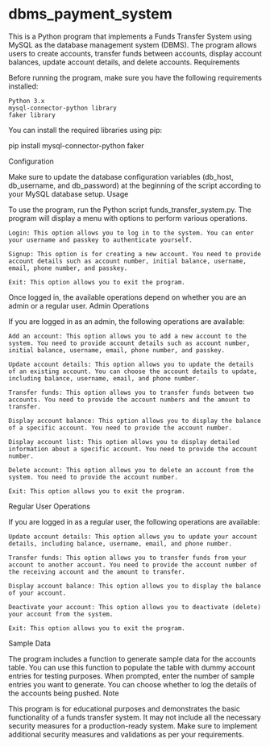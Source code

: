 # dbms_payment_system

This is a Python program that implements a Funds Transfer System using MySQL as the database management system (DBMS). The program allows users to create accounts, transfer funds between accounts, display account balances, update account details, and delete accounts.
Requirements

Before running the program, make sure you have the following requirements installed:

    Python 3.x
    mysql-connector-python library
    faker library

You can install the required libraries using pip:

pip install mysql-connector-python faker

Configuration

Make sure to update the database configuration variables (db_host, db_username, and db_password) at the beginning of the script according to your MySQL database setup.
Usage

To use the program, run the Python script funds_transfer_system.py. The program will display a menu with options to perform various operations.

    Login: This option allows you to log in to the system. You can enter your username and passkey to authenticate yourself.

    Signup: This option is for creating a new account. You need to provide account details such as account number, initial balance, username, email, phone number, and passkey.

    Exit: This option allows you to exit the program.

Once logged in, the available operations depend on whether you are an admin or a regular user.
Admin Operations

If you are logged in as an admin, the following operations are available:

    Add an account: This option allows you to add a new account to the system. You need to provide account details such as account number, initial balance, username, email, phone number, and passkey.

    Update account details: This option allows you to update the details of an existing account. You can choose the account details to update, including balance, username, email, and phone number.

    Transfer funds: This option allows you to transfer funds between two accounts. You need to provide the account numbers and the amount to transfer.

    Display account balance: This option allows you to display the balance of a specific account. You need to provide the account number.

    Display account list: This option allows you to display detailed information about a specific account. You need to provide the account number.

    Delete account: This option allows you to delete an account from the system. You need to provide the account number.

    Exit: This option allows you to exit the program.

Regular User Operations

If you are logged in as a regular user, the following operations are available:

    Update account details: This option allows you to update your account details, including balance, username, email, and phone number.

    Transfer funds: This option allows you to transfer funds from your account to another account. You need to provide the account number of the receiving account and the amount to transfer.

    Display account balance: This option allows you to display the balance of your account.

    Deactivate your account: This option allows you to deactivate (delete) your account from the system.

    Exit: This option allows you to exit the program.

Sample Data

The program includes a function to generate sample data for the accounts table. You can use this function to populate the table with dummy account entries for testing purposes. When prompted, enter the number of sample entries you want to generate. You can choose whether to log the details of the accounts being pushed.
Note

This program is for educational purposes and demonstrates the basic functionality of a funds transfer system. It may not include all the necessary security measures for a production-ready system. Make sure to implement additional security measures and validations as per your requirements.
